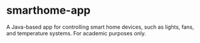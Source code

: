 # smarthome-app
A Java-based app for controlling smart home devices, such as lights, fans, and temperature systems. For academic purposes only.
